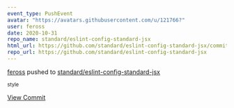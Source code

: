 ```yaml
---
event_type: PushEvent
avatar: "https://avatars.githubusercontent.com/u/121766?"
user: feross
date: 2020-10-31
repo_name: standard/eslint-config-standard-jsx
html_url: https://github.com/standard/eslint-config-standard-jsx/commit/3b7031ef227d1382459c9deaee643e0626cb0306
repo_url: https://github.com/standard/eslint-config-standard-jsx
---
```


<a href='https://github.com/feross' target='_blank'>feross</a> pushed to <a href='https://github.com/standard/eslint-config-standard-jsx' target='_blank'>standard/eslint-config-standard-jsx</a>

<small>style</small>

<a href='https://github.com/standard/eslint-config-standard-jsx/commit/3b7031ef227d1382459c9deaee643e0626cb0306' target='_blank'>View Commit</a>